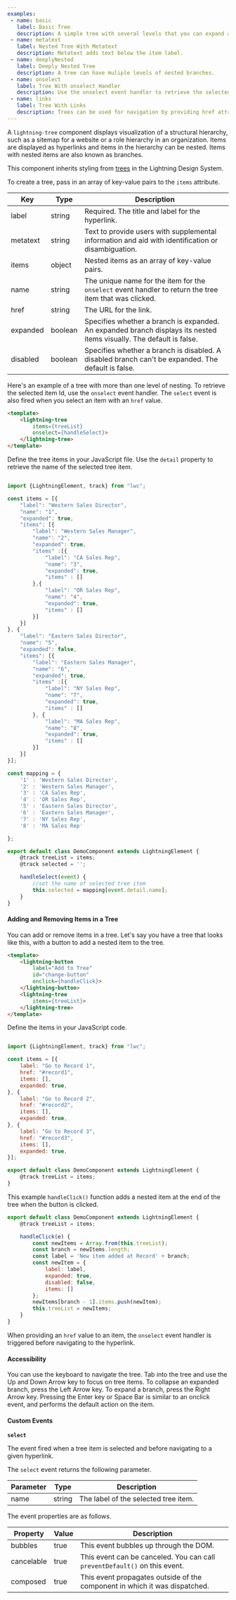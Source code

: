 ```yaml
---
examples:
 - name: basic
   label: Basic Tree
   description: A simple tree with several levels that you can expand and collapse.
 - name: metatext
   label: Nested Tree With Metatext
   description: Metatext adds text below the item label.
 - name: deeplyNested
   label: Deeply Nested Tree
   description: A tree can have muliple levels of nested branches.
 - name: onselect
   label: Tree With onselect Handler
   description: Use the onselect event handler to retrieve the selected item in the tree.
 - name: links
   label: Tree With Links
   description: Trees can be used for navigation by providing href attributes with the items.
---
```

A `lightning-tree` component displays visualization of a structural hierarchy,
such as a sitemap for a website or a role hierarchy in an organization. Items
are displayed as hyperlinks and items in the hierarchy can be nested. Items
with nested items are also known as branches.

This component inherits styling from
[trees](https://www.lightningdesignsystem.com/components/trees/) in the
Lightning Design System.

To create a tree, pass in an array of key-value pairs to the `items`
attribute.

Key|Type|Description
-----|-----|-----
label|string|Required. The title and label for the hyperlink.
metatext|string|Text to provide users with supplemental information and aid with identification or disambiguation.
items|object|Nested items as an array of key-value pairs.
name|string|The unique name for the item for the `onselect` event handler to return the tree item that was clicked.
href|string|The URL for the link.
expanded|boolean|Specifies whether a branch is expanded. An expanded branch displays its nested items visually. The default is false.
disabled|boolean|Specifies whether a branch is disabled. A disabled branch can't be expanded. The default is false.

Here's an example of a tree with more than one level of nesting. To retrieve the selected item Id, use the `onselect` event handler. The `select` event is also fired when you select an item with an `href` value.

```html
<template>
    <lightning-tree
        items={treeList}
        onselect={handleSelect}>
    </lightning-tree>
</template>
```

Define the tree items in your JavaScript file. Use the `detail` property to retrieve the name of the selected tree item.

```javascript

import {LightningElement, track} from "lwc";

const items = [{
    "label": "Western Sales Director",
    "name": "1",
    "expanded": true,
    "items": [{
        "label": "Western Sales Manager",
        "name": "2",
        "expanded": true,
        "items" :[{
            "label": "CA Sales Rep",
            "name": "3",
            "expanded": true,
            "items" : []
        },{
            "label": "OR Sales Rep",
            "name": "4",
            "expanded": true,
            "items" : []
        }]
    }]
}, {
    "label": "Eastern Sales Director",
    "name": "5",
    "expanded": false,
    "items": [{
        "label": "Eastern Sales Manager",
        "name": "6",
        "expanded": true,
        "items" :[{
            "label": "NY Sales Rep",
            "name": "7",
            "expanded": true,
            "items" : []
        }, {
            "label": "MA Sales Rep",
            "name": "8",
            "expanded": true,
            "items" : []
        }]
    }]
}];

const mapping = {
    '1' : 'Western Sales Director',
    '2' : 'Western Sales Manager',
    '3' : 'CA Sales Rep',
    '4' : 'OR Sales Rep',
    '5' : 'Eastern Sales Director',
    '6' : 'Eastern Sales Manager',
    '7' : 'NY Sales Rep',
    '8' : 'MA Sales Rep'

};

export default class DemoComponent extends LightningElement {
    @track treeList = items;
    @track selected = '';

    handleSelect(event) {
        //set the name of selected tree item
        this.selected = mapping[event.detail.name];
    }
}
```

#### Adding and Removing Items in a Tree

You can add or remove items in a tree. Let's say you have a tree that looks
like this, with a button to add a nested item to the tree.

```html
<template>
    <lightning-button
        label="Add to Tree"
        id="change-button"
        onclick={handleClick}>
    </lightning-button>
    <lightning-tree
        items={treeList}>
    </lightning-tree>
</template>
```

Define the items in your JavaScript code.

```javascript

import {LightningElement, track} from "lwc";

const items = [{
    label: "Go to Record 1",
    href: "#record1",
    items: [],
    expanded: true,
}, {
    label: "Go to Record 2",
    href: "#record2",
    items: [],
    expanded: true,
}, {
    label: "Go to Record 3",
    href: "#record3",
    items: [],
    expanded: true,
}];

export default class DemoComponent extends LightningElement {
    @track treeList = items;
}
```

This example `handleClick()` function adds a nested item at the end of the tree when the button is clicked.

```javascript
export default class DemoComponent extends LightningElement {
    @track treeList = items;

    handleClick(e) {
        const newItems = Array.from(this.treeList);
        const branch = newItems.length;
        const label = 'New item added at Record' + branch;
        const newItem = {
            label: label,
            expanded: true,
            disabled: false,
            items: []
        };
        newItems[branch - 1].items.push(newItem);
        this.treeList = newItems;
    }
}
```

When providing an `href` value to an item, the `onselect` event handler is
triggered before navigating to the hyperlink.

#### Accessibility

You can use the keyboard to navigate the tree. Tab into the tree and use the
Up and Down Arrow key to focus on tree items. To collapse an expanded branch,
press the Left Arrow key. To expand a branch, press the Right Arrow key.
Pressing the Enter key or Space Bar is similar to an onclick event, and
performs the default action on the item.

#### Custom Events

**`select`**

The event fired when a tree item is selected and before navigating to a given hyperlink.

The `select` event returns the following parameter.

Parameter|Type|Description
-----|-----|----------
name|string|The label of the selected tree item.

The event properties are as follows.

Property|Value|Description
-----|-----|----------
bubbles|true|This event bubbles up through the DOM.
cancelable|true|This event can be canceled. You can call `preventDefault()` on this event.
composed|true|This event propagates outside of the component in which it was dispatched.
